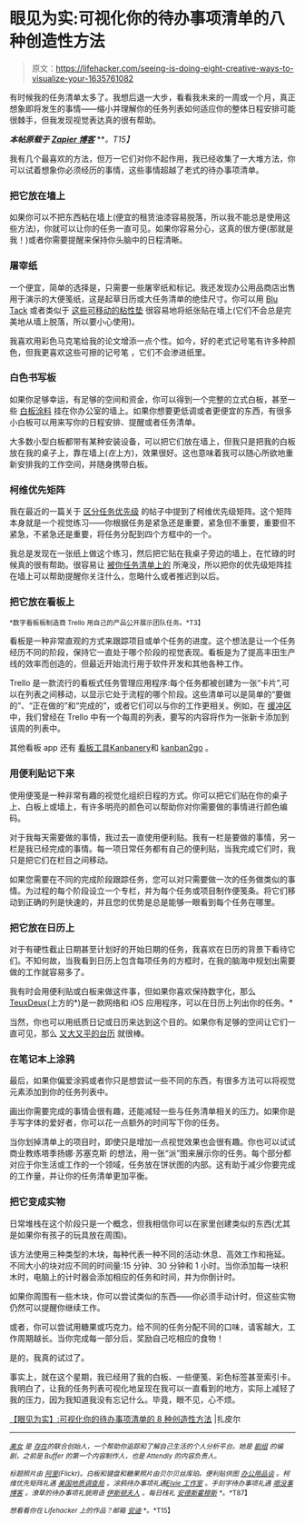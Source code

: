 # 眼见为实:可视化你的待办事项清单的八种创造性方法

> 原文：<https://lifehacker.com/seeing-is-doing-eight-creative-ways-to-visualize-your-1635761082>

有时候我的任务清单太多了。我想后退一大步，看看我未来的一周或一个月，真正想象即将发生的事情——缩小并理解你的任务列表如何适应你的整体日程安排可能很棘手，但我发现视觉表达真的很有帮助。



***本帖原载于*** [***Zapier 博客***](https://zapier.com/blog/visualize-to-do-list/) ***。*T15】**

我有几个最喜欢的方法，但万一它们对你不起作用，我已经收集了一大堆方法，你可以试着想象你必须经历的事情，这些事情超越了老式的待办事项清单。

### 把它放在墙上

如果你可以不把东西粘在墙上(便宜的租赁油漆容易脱落，所以我不能总是使用这些方法)，你就可以让你的任务一直可见。如果你容易分心，这真的很方便(那就是我！)或者你需要提醒来保持你头脑中的日程清晰。

### 屠宰纸

一个便宜，简单的选择是，只需要一些屠宰纸和标记。我还发现办公用品商店出售用于演示的大便笺纸，这是起草日历或大任务清单的绝佳尺寸。你可以用 [Blu Tack](http://www.blutack.com) 或者类似于 [这些可移动的粘性垫](http://solutions.3m.co.uk/wps/portal/3M/en_GB/EUCommand/Command/Products/Product-Catalog/?N=5584772+5924736+3294529196&rt=r3) 很容易地将纸张贴在墙上(它们不会总是完美地从墙上脱落，所以要小心使用)。

我喜欢用彩色马克笔给我的论文增添一点个性。如今，好的老式记号笔有许多种颜色，但我更喜欢这些可擦的记号笔 ，它们不会渗进纸里。

### 白色书写板

如果你足够幸运，有足够的空间和资金，你可以得到一个完整的立式白板，甚至一些 [白板涂料](http://www.ideapaint.com/) 挂在你办公室的墙上。如果你想要更低调或者更便宜的东西，有很多小白板可以用来写你的日程安排、提醒或者任务清单。

大多数小型白板都带有某种安装设备，可以把它们放在墙上，但我只是把我的白板放在我的桌子上，靠在墙上(*在*上方)，效果很好。这也意味着我可以随心所欲地重新安排我的工作空间，并随身携带白板。

### 柯维优先矩阵

我在最近的一篇关于 [区分任务优先级](https://zapier.com/blog/prioritize-task-list-methods/) 的帖子中提到了柯维优先级矩阵。这个矩阵本身就是一个视觉练习——你根据任务是紧急还是重要，紧急但不重要，重要但不紧急，不紧急还是重要，将任务分配到四个方框中的一个。

我总是发现在一张纸上做这个练习，然后把它贴在我桌子旁边的墙上，在忙碌的时候真的很有帮助。很容易让 [被你任务清单上的](https://lifehacker.com/back-to-basics-how-to-simplify-your-to-do-list-and-mak-5954123) 所淹没，所以把你的优先级矩阵挂在墙上可以帮助提醒你关注什么，忽略什么或者推迟到以后。

### 把它放在看板上

<small>*数字看板板制造商 Trello 用自己的产品公开展示团队任务。*T3】</small>

看板是一种非常直观的方式来跟踪项目或单个任务的进度。这个想法是让一个任务经历不同的阶段，保持它一直处于哪个阶段的视觉表现。看板是为了提高丰田生产线的效率而创造的，但最近开始流行用于软件开发和其他各种工作。

Trello 是一款流行的看板式任务管理应用程序:每个任务都被创建为一张“卡片”,可以在列表之间移动，以显示它处于流程的哪个阶段。这些清单可以是简单的“要做的”、“正在做的”和“完成的”，或者它们可以与你的工作更相关。例如，在 [缓冲区](https://bufferapp.com/) 中，我们曾经在 Trello 中有一个每周的列表，要写的内容将作为一张新卡添加到该周的列表中。

其他看板 app 还有 [看板工具](http://kanbantool.com)[Kanbanery](https://kanbanery.com/)和 [kanban2go](https://kanban2go.com) 。

### 用便利贴记下来

使用便笺是一种非常有趣的视觉化组织日程的方式。你可以把它们贴在你的桌子上、白板上或墙上，有许多明亮的颜色可以帮助你对你需要做的事情进行颜色编码。

对于我每天需要做的事情，我过去一直使用便利贴。我有一栏是要做的事情，另一栏是我已经完成的事情。每一项日常任务都有自己的便利贴，当我完成它们时，我只是把它们在栏目之间移动。

如果您需要在不同的完成阶段跟踪任务，您可以对只需要做一次的任务做类似的事情。为过程的每个阶段设立一个专栏，并为每个任务或项目制作便笺条。将它们移动到正确的列是快速的，并且您的优势是总是能够一眼看到每个任务在哪里。

### 把它放在日历上

对于有硬性截止日期甚至计划好的开始日期的任务，我喜欢在日历的背景下看待它们。不知何故，当我看到日历上包含每项任务的方框时，在我的脑海中规划出需要做的工作就容易多了。

我有时会用便利贴或白板来做这件事，但如果你喜欢保持数字化，那么[TeuxDeux](https://teuxdeux.com)(上方的*)是一款网络和 iOS 应用程序，可以在日历上列出你的任务。*

当然，你也可以用纸质日记或日历来达到这个目的。如果你有足够的空间让它们一直可见，那么 [又大又平的台历](http://www.amazon.com/b?asc_campaign=InlineText&asc_refurl=https://lifehacker.com/seeing-is-doing-eight-creative-ways-to-visualize-your-1635761082&asc_source=&node=1069470&tag=kinjalifehackerlink-20) 就很棒。

### 在笔记本上涂鸦

最后，如果你偏爱涂鸦或者你只是想尝试一些不同的东西，有很多方法可以将视觉元素添加到你的任务列表中。

画出你需要完成的事情会很有趣，还能减轻一些与任务清单相关的压力。如果你是手写字体的爱好者，你可以花一点额外的时间写下你的任务。

当你划掉清单上的项目时，即使只是增加一点视觉效果也会很有趣。你也可以试试商业教练塔季扬娜·苏塞克斯 的想法，用一张“派”图来展示你的任务。每个部分都对应于你生活或工作的一个领域，任务放在饼状图的内部。这有助于减少你要完成的工作量，并让你的任务清单更加平衡。

### 把它变成实物

日常堆栈在这个阶段只是一个概念，但我相信你可以在家里创建类似的东西(尤其是如果你有孩子的玩具放在周围)。

该方法使用三种类型的木块，每种代表一种不同的活动:休息、高效工作和拖延。不同大小的块对应不同的时间量:15 分钟、30 分钟和 1 小时。当你添加每一块积木时，电脑上的计时器会添加相应的任务和时间，并为你倒计时。

如果你周围有一些木块，你可以尝试类似的东西——你必须手动计时，但这些实物仍然可以提醒你继续工作。

或者，你可以尝试用糖果或巧克力。给不同的任务分配不同的口味，请客越大，工作周期越长。当你完成每一部分后，奖励自己吃相应的食物！

是的，我真的试过了。

事实上，就在这个星期，我已经用了我的白板、一些便笺、彩色标签甚至索引卡。我明白了，让我的任务列表可视化地呈现在我可以一直看到的地方，实际上减轻了我的压力，因为我知道我没有忘记什么。毕竟，眼不见，心不烦。

[【眼见为实】:可视化你的待办事项清单的 8 种创造性方法](https://zapier.com/blog/visualize-to-do-list/) |扎皮尔

* * *

[<small>*美女*</small>](https://twitter.com/bellebcooper) <small>*是*</small> [<small>*存在*</small>](https://exist.io/)<small>*的联合创始人，一个帮助你追踪和了解自己生活的个人分析平台。她是*</small> [<small>*剧组*</small>](http://pickcrew.com/) <small>*的编剧，之前是 Buffer 的第一个内容制作人，也是 Attendly 的内容负责人。*</small>

<small>*标题照片由*</small> [<small>*阿里*</small>](https://www.flickr.com/photos/alikwilliams/432126345)<small>*(Flickr)。白板和键盘和糖果照片由贝尔贝丝库珀。便利贴供图*</small> [<small>*办公用品谈*</small>](http://blog.officesupply.com/2011/03/post-it-notes-now-part-of-political.html) <small>*。柯维优先矩阵礼遇*</small> [<small>*美国地质调查局*</small>](http://www.usgs.gov/humancapital/documents/TimeManagementGrid.pdf) <small>*。涂鸦待办事项礼遇*</small>[<small>*Elvie 工作室*</small>](http://elviestudio.blogspot.com.au/2011/06/to-doelvie-encore-post-6.html) <small>*。手刻字待办事项礼遇*</small> [<small>*嗯没事博客*</small>](http://wellitsokay.blogspot.com.au/2012/06/tuesday-to-do-list.html) <small>*。潦草的待办事项礼貌用语*</small> [<small>*伊斯顿夫人*</small>](http://melissaeastondesign.com/blog/?p=4784) <small>*。每日栈礼*</small> [<small>*安德斯霍穆斯*</small>](http://vimeo.com/user910239) <small>*。*T87】</small>

<small>*想看看你在 Lifehacker 上的作品？邮箱*</small> [<small>*安迪*</small>](mailto:andy@lifehacker.com) <small>*。*T15】</small>